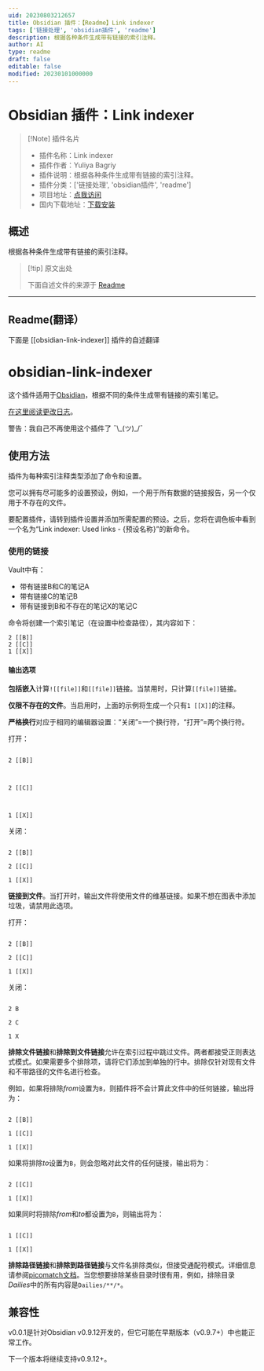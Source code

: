 ```yaml
---
uid: 20230803212657
title: Obsidian 插件：【Readme】Link indexer
tags: ['链接处理', 'obsidian插件', 'readme']
description: 根据各种条件生成带有链接的索引注释。
author: AI
type: readme
draft: false
editable: false
modified: 20230101000000
---
```


# Obsidian 插件：Link indexer

> [!Note] 插件名片
> - 插件名称：Link indexer
> - 插件作者：Yuliya Bagriy
> - 插件说明：根据各种条件生成带有链接的索引注释。
> - 插件分类：['链接处理', 'obsidian插件', 'readme']
> - 项目地址：[点我访问](https://github.com/aviskase/obsidian-link-indexer)
> - 国内下载地址：[下载安装](https://pkmer.cn/products/plugin/pluginMarket/?obsidian-link-indexer)

## 概述

根据各种条件生成带有链接的索引注释。



> [!tip] 原文出处
> 
>下面自述文件的来源于 [Readme](https://ghproxy.net/https://raw.githubusercontent.com/aviskase/obsidian-link-indexer/master/README.md)
> 

---

## Readme(翻译）

下面是 [[obsidian-link-indexer]] 插件的自述翻译



# obsidian-link-indexer

这个插件适用于[Obsidian](https://obsidian.md/)，根据不同的条件生成带有链接的索引笔记。

[在这里阅读更改日志](https://github.com/aviskase/obsidian-link-indexer/releases/latest)。

警告：我自己不再使用这个插件了 ¯\\\_(ツ)_/¯

## 使用方法

插件为每种索引注释类型添加了命令和设置。

您可以拥有尽可能多的设置预设，例如，一个用于所有数据的链接报告，另一个仅用于不存在的文件。

要配置插件，请转到插件设置并添加所需配置的预设。之后，您将在调色板中看到一个名为“Link indexer: Used links - {预设名称}”的新命令。

### 使用的链接

Vault中有：

- 带有链接B和C的笔记A
- 带有链接C的笔记B
- 带有链接到B和不存在的笔记X的笔记C

命令将创建一个索引笔记（在设置中检查路径），其内容如下：

```plaintext
2 [[B]]
2 [[C]]
1 [[X]]
```

#### 输出选项

**包括嵌入**计算`![[file]]`和`[[file]]`链接。当禁用时，只计算`[[file]]`链接。

**仅限不存在的文件**。当启用时，上面的示例将生成一个只有`1 [[X]]`的注释。

**严格换行**对应于相同的编辑器设置：“关闭”=一个换行符，“打开”=两个换行符。

打开：

```

2 [[B]]



2 [[C]]



1 [[X]]

```

关闭：

```

2 [[B]]

2 [[C]]

1 [[X]]

```

**链接到文件**。当打开时，输出文件将使用文件的维基链接。如果不想在图表中添加垃圾，请禁用此选项。

打开：

```

2 [[B]]

2 [[C]]

1 [[X]]

```

关闭：

```

2 B

2 C

1 X

```

**排除文件链接**和**排除到文件链接**允许在索引过程中跳过文件。两者都接受正则表达式模式。如果需要多个排除项，请将它们添加到单独的行中。排除仅针对现有文件和不带路径的文件名进行检查。

例如，如果将排除*from*设置为`B`，则插件将不会计算此文件中的任何链接，输出将为：

```

2 [[B]]

1 [[C]]

1 [[X]]

```

如果将排除*to*设置为`B`，则会忽略对此文件的任何链接，输出将为：

```

2 [[C]]

1 [[X]]

```

如果同时将排除*from*和*to*都设置为`B`，则输出将为：

```

1 [[C]]

1 [[X]]

```

**排除路径链接**和**排除到路径链接**与文件名排除类似，但接受通配符模式。详细信息请参阅[picomatch文档](https://www.npmjs.com/package/picomatch#globbing-features)。当您想要排除某些目录时很有用，例如，排除目录*Dailies*中的所有内容是`Dailies/**/*`。

## 兼容性
v0.0.1是针对Obsidian v0.9.12开发的，但它可能在早期版本（v0.9.7+）中也能正常工作。

下一个版本将继续支持v0.9.12+。



